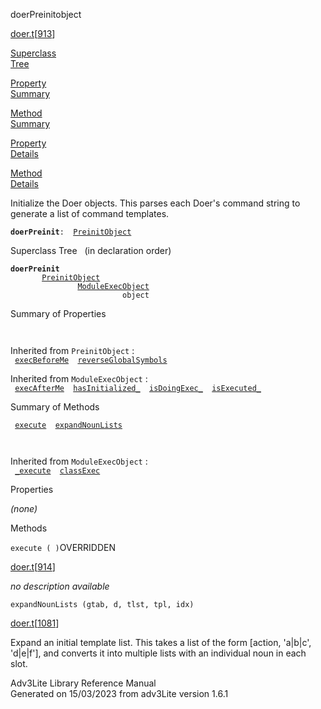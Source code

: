 <span class="title">doerPreinit</span><span class="type">object</span>

[doer.t](../file/doer.t.html)\[[913](../source/doer.t.html#913)\]

[Superclass  
Tree](#_SuperClassTree_)

[Property  
Summary](#_PropSummary_)

[Method  
Summary](#_MethodSummary_)

[Property  
Details](#_Properties_)

[Method  
Details](#_Methods_)

<div class="fdesc">

Initialize the Doer objects. This parses each Doer's command string to
generate a list of command templates.

**`doerPreinit`**` :   `[`PreinitObject`](../object/PreinitObject.html)

</div>

<span id="_SuperClassTree_"></span>

<div class="mjhd">

<span class="hdln">Superclass Tree</span>   (in declaration order)

</div>

**`doerPreinit`**  
`         `[`PreinitObject`](../object/PreinitObject.html)  
`                 `[`ModuleExecObject`](../object/ModuleExecObject.html)  
`                         object`  
<span id="_PropSummary_"></span>

<div class="mjhd">

<span class="hdln">Summary of Properties</span>  

</div>

` `

Inherited from `PreinitObject` :  
` `[`execBeforeMe`](../object/PreinitObject.html#execBeforeMe)`  `[`reverseGlobalSymbols`](../object/PreinitObject.html#reverseGlobalSymbols)`  `

Inherited from `ModuleExecObject` :  
` `[`execAfterMe`](../object/ModuleExecObject.html#execAfterMe)`  `[`hasInitialized_`](../object/ModuleExecObject.html#hasInitialized_)`  `[`isDoingExec_`](../object/ModuleExecObject.html#isDoingExec_)`  `[`isExecuted_`](../object/ModuleExecObject.html#isExecuted_)`  `

<span id="_MethodSummary_"></span>

<div class="mjhd">

<span class="hdln">Summary of Methods</span>  

</div>

` `[`execute`](#execute)`  `[`expandNounLists`](#expandNounLists)`  `

` `

Inherited from `ModuleExecObject` :  
` `[`_execute`](../object/ModuleExecObject.html#_execute)`  `[`classExec`](../object/ModuleExecObject.html#classExec)`  `

<span id="_Properties_"></span>

<div class="mjhd">

<span class="hdln">Properties</span>  

</div>

*(none)* <span id="_Methods_"></span>

<div class="mjhd">

<span class="hdln">Methods</span>  

</div>

<span id="execute"></span>

`execute ( )`<span class="rem">OVERRIDDEN</span>

[doer.t](../file/doer.t.html)\[[914](../source/doer.t.html#914)\]

<div class="desc">

*no description available*

</div>

<span id="expandNounLists"></span>

`expandNounLists (gtab, d, tlst, tpl, idx)`

[doer.t](../file/doer.t.html)\[[1081](../source/doer.t.html#1081)\]

<div class="desc">

Expand an initial template list. This takes a list of the form \[action,
'a\|b\|c', 'd\|e\|f'\], and converts it into multiple lists with an
individual noun in each slot.

</div>

<div class="ftr">

Adv3Lite Library Reference Manual  
Generated on 15/03/2023 from adv3Lite version 1.6.1

</div>
